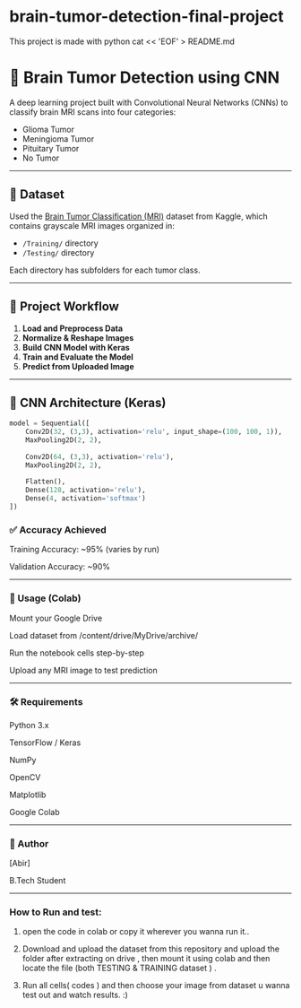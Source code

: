 # brain-tumor-detection-final-project
This project is made with python
cat << 'EOF' > README.md
# 🧠 Brain Tumor Detection using CNN

A deep learning project built with Convolutional Neural Networks (CNNs) to classify brain MRI scans into four categories:
- Glioma Tumor
- Meningioma Tumor
- Pituitary Tumor
- No Tumor

---

## 📁 Dataset
Used the [Brain Tumor Classification (MRI)](https://www.kaggle.com/datasets/masoudnickparvar/brain-tumor-mri-dataset) dataset from Kaggle, which contains grayscale MRI images organized in:
- `/Training/` directory
- `/Testing/` directory

Each directory has subfolders for each tumor class.

---

## 🧪 Project Workflow
1. **Load and Preprocess Data**
2. **Normalize & Reshape Images**
3. **Build CNN Model with Keras**
4. **Train and Evaluate the Model**
5. **Predict from Uploaded Image**

---

## 🧠 CNN Architecture (Keras)
```python
model = Sequential([
    Conv2D(32, (3,3), activation='relu', input_shape=(100, 100, 1)),
    MaxPooling2D(2, 2),
    
    Conv2D(64, (3,3), activation='relu'),
    MaxPooling2D(2, 2),
    
    Flatten(),
    Dense(128, activation='relu'),
    Dense(4, activation='softmax')
])

```

### ✅ Accuracy Achieved
Training Accuracy: ~95% (varies by run)

Validation Accuracy: ~90%

---

### 🚀 Usage (Colab)

Mount your Google Drive

Load dataset from /content/drive/MyDrive/archive/

Run the notebook cells step-by-step

Upload any MRI image to test prediction

---

### 🛠️ Requirements
Python 3.x

TensorFlow / Keras

NumPy

OpenCV

Matplotlib

Google Colab

---

### 📌 Author
[Abir]

B.Tech Student

---

### How to Run and test:

1. open the code in colab or copy it wherever you wanna run it..

2. Download and upload the dataset from this repository and upload the folder after extracting on drive ,
then mount it using colab and then locate the file (both TESTING & TRAINING dataset ) .

3. Run all cells( codes ) and then choose your image from dataset u wanna test out and watch results. :)

